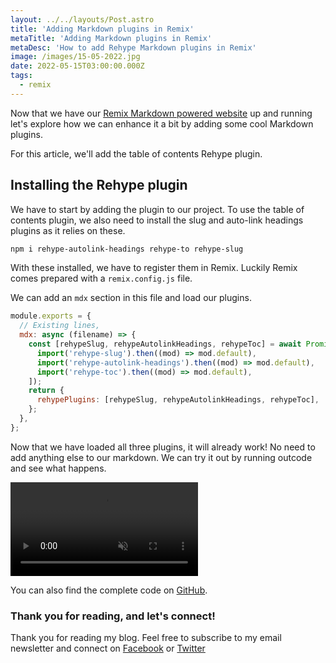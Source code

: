 ```yaml
---
layout: ../../layouts/Post.astro
title: 'Adding Markdown plugins in Remix'
metaTitle: 'Adding Markdown plugins in Remix'
metaDesc: 'How to add Rehype Markdown plugins in Remix'
image: /images/15-05-2022.jpg
date: 2022-05-15T03:00:00.000Z
tags:
  - remix
---
```


Now that we have our [Remix Markdown powered website](https://daily-dev-tips.com/posts/remix-markdown-overview-page/) up and running let's explore how we can enhance it a bit by adding some cool Markdown plugins.

For this article, we'll add the table of contents Rehype plugin.

## Installing the Rehype plugin

We have to start by adding the plugin to our project.
To use the table of contents plugin, we also need to install the slug and auto-link headings plugins as it relies on these.

```bash
npm i rehype-autolink-headings rehype-to rehype-slug
```

With these installed, we have to register them in Remix. Luckily Remix comes prepared with a `remix.config.js` file.

We can add an `mdx` section in this file and load our plugins.

```js
module.exports = {
  // Existing lines,
  mdx: async (filename) => {
    const [rehypeSlug, rehypeAutolinkHeadings, rehypeToc] = await Promise.all([
      import('rehype-slug').then((mod) => mod.default),
      import('rehype-autolink-headings').then((mod) => mod.default),
      import('rehype-toc').then((mod) => mod.default),
    ]);
    return {
      rehypePlugins: [rehypeSlug, rehypeAutolinkHeadings, rehypeToc],
    };
  },
};
```

Now that we have loaded all three plugins, it will already work! No need to add anything else to our markdown.
We can try it out by running outcode and see what happens.

<!-- ![Remix TOC Rehype plugin](https://cdn.hashnode.com/res/hashnode/image/upload/v1651734761667/HC3aoqgw5.gif) -->
<video autoplay loop muted playsinline>
  <source src="https://res.cloudinary.com/daily-dev-tips/video/upload/v1651734760/remix-toc_kzbay9.webm" type="video/webm" />
  <source src="https://res.cloudinary.com/daily-dev-tips/video/upload/v1651734757/remix-toc_qdbkam.mp4" type="video/mp4" />
</video>

You can also find the complete code on [GitHub](https://github.com/rebelchris/remix-starter/tree/markdown-plugin).

### Thank you for reading, and let's connect!

Thank you for reading my blog. Feel free to subscribe to my email newsletter and connect on [Facebook](https://www.facebook.com/DailyDevTipsBlog) or [Twitter](https://twitter.com/DailyDevTips1)
